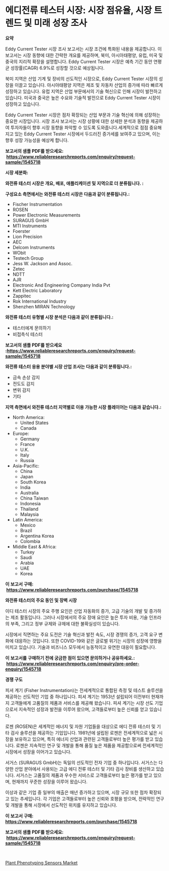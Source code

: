 <p><h1>에디전류 테스터 시장: 시장 점유율, 시장 트렌드 및 미래 성장 조사</h1></p><p><strong>요약</strong></p>
<p><p>Eddy Current Tester 시장 조사 보고서는 시장 조건에 특화된 내용을 제공합니다. 이 보고서는 시장 동향에 대한 간략한 개요를 제공하며, 북미, 아시아태평양, 유럽, 미국 및 중국의 지리적 확장을 설명합니다. Eddy Current Tester 시장은 예측 기간 동안 연평균 성장률(CAGR) 6.9%로 성장할 것으로 예상됩니다.</p><p>북미 지역은 산업 기계 및 장비의 선도적인 시장으로, Eddy Current Tester 시장의 성장을 이끌고 있습니다. 아시아태평양 지역은 제조 및 자동차 산업의 증가에 따라 빠르게 성장하고 있습니다. 유럽 지역은 산업 부문에서의 기술 혁신으로 인해 시장이 발전하고 있습니다. 미국과 중국은 높은 수요와 기술적 발전으로 Eddy Current Tester 시장이 성장하고 있습니다.</p><p>Eddy Current Tester 시장은 점차 확장되는 산업 부문과 기술 혁신에 의해 성장하는 중요한 시장입니다. 시장 조사 보고서는 시장 상황에 대한 상세한 분석과 동향을 제공하여 투자자들이 향후 시장 동향을 파악할 수 있도록 도와줍니다.세계적으로 점점 중요해지고 있는 Eddy Current Tester 시장에서 두드러진 증가세를 보여주고 있으며, 이는 향후 성장 가능성을 예상케 합니다.</p></p>
<p><strong>보고서의 샘플 PDF를 받으세요: &nbsp;<a href="https://www.reliableresearchreports.com/enquiry/request-sample/1545718">https://www.reliableresearchreports.com/enquiry/request-sample/1545718</a></strong></p>
<p><strong>시장 세분화:</strong></p>
<p><strong> 와전류 테스터 시장은 개요, 배포, 애플리케이션 및 지역으로 더 분류됩니다. :</strong></p>
<p><strong>구성요소 측면에서는 와전류 테스터 시장은 다음과 같이 분류됩니다.:</strong></p>
<p><ul><li>Fischer Instrumentation</li><li>ROSEN</li><li>Power Electronic Measurements</li><li>SURAGUS GmbH</li><li>MTI Instruments</li><li>Foerster</li><li>Lion Precision</li><li>AEC</li><li>Delcom Instruments</li><li>WObit</li><li>Testech Group</li><li>Jess W. Jackson and Assoc.</li><li>Zetec</li><li>NDTT</li><li>AJR</li><li>Electronic And Engineering Company India Pvt</li><li>Kett Electric Laboratory</li><li>Zappitec</li><li>Rok International Industry</li><li>Shenzhen MIRAN Technology</li></ul></p>
<p><strong> 와전류 테스터 유형별 시장 분석은 다음과 같이 분류됩니다.:</strong></p>
<p><ul><li>테스터에게 문의하기</li><li>비접촉식 테스터</li></ul></p>
<p><strong>보고서의 샘플 PDF를 받으세요 :<a href="https://www.reliableresearchreports.com/enquiry/request-sample/1545718">https://www.reliableresearchreports.com/enquiry/request-sample/1545718</a></strong></p>
<p><strong> 와전류 테스터 응용 분야별 시장 산업 조사는 다음과 같이 분류됩니다.:</strong></p>
<p><ul><li>금속 손상 감지</li><li>전도도 감지</li><li>변위 감지</li><li>기타</li></ul></p>
<p><strong>지역 측면에서 와전류 테스터 지역별로 이용 가능한 시장 플레이어는 다음과 같습니다.:</strong></p>
<p><ul>
    <li>
        North America:
        <ul>
            <li>United States</li>
            <li>Canada</li>
        </ul>
    </li>
    <li>
        Europe:
        <ul>
            <li>Germany</li>
            <li>France</li>
            <li>U.K.</li>
            <li>Italy</li>
            <li>Russia</li>
        </ul>
    </li>
    <li>
        Asia-Pacific:
        <ul>
            <li>China</li>
            <li>Japan</li>
            <li>South Korea</li>
            <li>India</li>
            <li>Australia</li>
            <li>China Taiwan</li>
            <li>Indonesia</li>
            <li>Thailand</li>
            <li>Malaysia</li>
        </ul>
    </li>
    <li>
        Latin America:
        <ul>
            <li>Mexico</li>
            <li>Brazil</li>
            <li>Argentina Korea</li>
            <li>Colombia</li>
        </ul>
    </li>
    <li>
        Middle East & Africa:
        <ul>
            <li>Turkey</li>
            <li>Saudi</li>
            <li>Arabia</li>
            <li>UAE</li>
            <li>Korea</li>
        </ul>
    </li>
    </ul></p>
<p><strong>이 보고서 구매: &nbsp;<a href="https://www.reliableresearchreports.com/purchase/1545718">https://www.reliableresearchreports.com/purchase/1545718</a></strong></p>
<p><strong>와전류 테스터의 주요 동인 및 장벽 시장</strong></p>
<p><p>이디 테스터 시장의 주요 주행 요인은 산업 자동화의 증가, 고급 기술의 개발 및 증가하는 제조 활동입니다. 그러나 시장에서의 주요 장애 요인은 높은 투자 비용, 기술 인프라의 부족, 그리고 정부 규제와 규제에 대한 불확실성이 있습니다.</p><p>시장에서 직면하는 주요 도전은 기술 혁신과 발전 속도, 시장 경쟁의 증가, 고객 요구 변화에 대응하는 것입니다. 또한 COVID-19와 같은 글로벌 위기는 시장의 성장에 영향을 미치고 있습니다. 기술과 비즈니스 모두에서 능동적이고 유연한 대응이 필요합니다.</p></p>
<p><strong>이 보고서를 구매하기 전에 궁금한 점이 있으면 문의하거나 공유하세요.: &nbsp;<a href="https://www.reliableresearchreports.com/enquiry/pre-order-enquiry/1545718">https://www.reliableresearchreports.com/enquiry/pre-order-enquiry/1545718</a></strong></p>
<p><strong>경쟁 구도</strong></p>
<p><p>피셔 계기 (Fisher Instrumentation)는 전세계적으로 통합된 측정 및 테스트 솔루션을 제공하는 선도적인 기업 중 하나입니다. 피셔 계기는 1953년 설립되어 이전부터 현재까지 고객들에게 고품질의 제품과 서비스를 제공해 왔습니다. 피셔 계기는 시장 선도 기업으로서 지속적인 성장과 발전을 이루어 왔으며, 고객들로부터 높은 신뢰를 얻고 있습니다.</p><p>로젠 (ROSEN)은 세계적인 에너지 및 자원 기업들을 대상으로 에디 전류 테스터 및 기타 검사 솔루션을 제공하는 기업입니다. 1981년에 설립된 로젠은 전세계적으로 넓은 시장을 보유하고 있으며, 특히 에너지 산업과 관련된 고객들로부터 높은 평가를 받고 있습니다. 로젠은 지속적인 연구 및 개발을 통해 품질 높은 제품을 제공함으로써 전세계적인 시장에서 성장을 이어가고 있습니다.</p><p>서거스 (SURAGUS GmbH)는 독일의 선도적인 전자 기업 중 하나입니다. 서거스는 다양한 산업 분야에서 사용되는 고급 에디 전류 테스터 및 기타 검사 장비를 생산하고 있습니다. 서거스는 고품질의 제품과 우수한 서비스로 고객들로부터 높은 평가를 받고 있으며, 현재까지 꾸준한 성장을 이루어 왔습니다.</p><p>이상과 같은 기업 중 일부의 매출은 매년 증가하고 있으며, 시장 규모 또한 점차 확장되고 있는 추세입니다. 각 기업은 고객들로부터 높은 신뢰와 호평을 받으며, 전략적인 연구 및 개발을 통해 시장에서 선도적인 위치를 유지하고 있습니다.</p></p>
<p><strong>이 보고서 구매: &nbsp; <a href="https://www.reliableresearchreports.com/purchase/1545718">https://www.reliableresearchreports.com/purchase/1545718</a></strong></p>
<p><strong>보고서의 샘플 PDF를 받으세요: &nbsp;<a href="https://www.reliableresearchreports.com/enquiry/request-sample/1545718">https://www.reliableresearchreports.com/enquiry/request-sample/1545718</a></strong><strong></strong></p>
<p>&nbsp;</p>
<p><p><a href="https://github.com/PeterParrish5/Market-Research-Report-List-4/blob/main/plant-phenotyping-sensors-market.md">Plant Phenotyping Sensors Market</a></p></p>